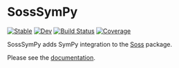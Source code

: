 # SossSymPy

[![Stable](https://img.shields.io/badge/docs-stable-blue.svg)](https://cscherrer.github.io/SossSymPy.jl/stable)
[![Dev](https://img.shields.io/badge/docs-dev-blue.svg)](https://cscherrer.github.io/SossSymPy.jl/dev)
[![Build Status](https://github.com/cscherrer/SossSymPy.jl/workflows/CI/badge.svg)](https://github.com/cscherrer/SossSymPy.jl/actions)
[![Coverage](https://codecov.io/gh/cscherrer/SossSymPy.jl/branch/master/graph/badge.svg)](https://codecov.io/gh/cscherrer/SossSymPy.jl)

SossSymPy adds SymPy integration to the
[Soss](https://github.com/cscherrer/Soss.jl)
package.

Please see the [documentation](https://cscherrer.github.io/SossSymPy.jl/stable/).
